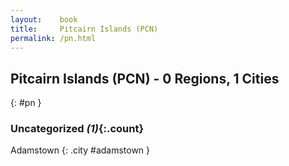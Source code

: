 ```yaml
---
layout:    book
title:     Pitcairn Islands (PCN)
permalink: /pn.html
---
```


## Pitcairn Islands (PCN) - 0 Regions, 1 Cities
{: #pn }





### Uncategorized _(1)_{:.count}


Adamstown  {: .city #adamstown } <br>


 
